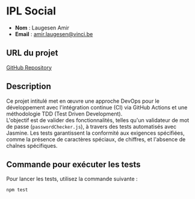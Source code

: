 # IPL Social

- **Nom** : Laugesen Amir  
- **Email** : amir.laugesen@vinci.be  

## URL du projet
[GitHub Repository](https://github.com/votre-utilisateur/ipl-social)

## Description
Ce projet intitulé met en œuvre une approche DevOps pour le développement avec l'intégration continue (CI) via GitHub Actions et une méthodologie TDD (Test Driven Development).  
L'objectif est de valider des fonctionnalités, telles qu'un validateur de mot de passe (`passwordChecker.js`), à travers des tests automatisés avec Jasmine. Les tests garantissent la conformité aux exigences spécifiées, comme la présence de caractères spéciaux, de chiffres, et l'absence de chaînes spécifiques.

## Commande pour exécuter les tests
Pour lancer les tests, utilisez la commande suivante :  
```bash
npm test
